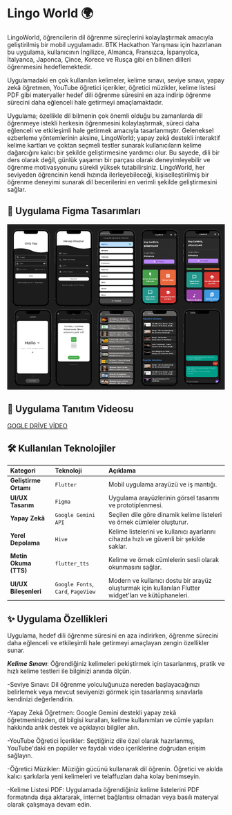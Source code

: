 # Lingo World 🌍

LingoWorld, öğrencilerin dil öğrenme süreçlerini kolaylaştırmak amacıyla geliştirilmiş bir mobil uygulamadır. BTK Hackathon Yarışması için hazırlanan bu uygulama, kullanıcının İngilizce, Almanca, Fransızca, İspanyolca, İtalyanca, Japonca, Çince, Korece ve Rusça gibi en bilinen dilleri öğrenmesini hedeflemektedir.

Uygulamadaki en çok kullanılan kelimeler, kelime sınavı, seviye sınavı, yapay zekâ öğretmen, YouTube öğretici içerikler, öğretici müzikler, kelime listesi PDF gibi materyaller hedef dili öğrenme süresini en aza indirip öğrenme sürecini daha eğlenceli hale getirmeyi amaçlamaktadır.

Uygulama; özellikle dil bilmenin çok önemli olduğu bu zamanlarda dil öğrenmeye istekli herkesin öğrenmesini kolaylaştırmak, süreci daha eğlenceli ve etkileşimli hale getirmek amacıyla tasarlanmıştır. Geleneksel ezberleme yöntemlerinin aksine, LingoWorld; yapay zekâ destekli interaktif kelime kartları ve çoktan seçmeli testler sunarak kullanıcıların kelime dağarcığını kalıcı bir şekilde geliştirmesine yardımcı olur. Bu sayede, dili bir ders olarak değil, günlük yaşamın bir parçası olarak deneyimleyebilir ve öğrenme motivasyonunu sürekli yüksek tutabilirsiniz. LingoWorld, her seviyeden öğrencinin kendi hızında ilerleyebileceği, kişiselleştirilmiş bir öğrenme deneyimi sunarak dil becerilerini en verimli şekilde geliştirmesini sağlar.

## 📱 Uygulama Figma Tasarımları

![📱 Uygulama Figma Tasarımları ](figma.png)

## 📸 Uygulama Tanıtım Videosu 
[GOGLE DRİVE VİDEO](https://drive.google.com/file/d/1l3KuHPCguj8fu_iSgR-MXteyL1cOGqKH/view?usp=sharing)

## 🛠️ Kullanılan Teknolojiler

| Kategori | Teknoloji | Açıklama |
| :--- | :--- | :--- |
| **Geliştirme Ortamı** | `Flutter` | Mobil uygulama arayüzü ve iş mantığı. |
| **UI/UX Tasarım** | `Figma` | Uygulama arayüzlerinin görsel tasarımı ve prototiplenmesi. |
| **Yapay Zekâ** | `Google Gemini API` | Seçilen dile göre dinamik kelime listeleri ve örnek cümleler oluşturur. |
| **Yerel Depolama** | `Hive` | Kelime listelerini ve kullanıcı ayarlarını cihazda hızlı ve güvenli bir şekilde saklar. |
| **Metin Okuma (TTS)** | `flutter_tts` | Kelime ve örnek cümlelerin sesli olarak okunmasını sağlar. |
| **UI/UX Bileşenleri** | `Google Fonts`, `Card`, `PageView` | Modern ve kullanıcı dostu bir arayüz oluşturmak için kullanılan Flutter widget'ları ve kütüphaneleri. |

## ✨ Uygulama Özellikleri

Uygulama, hedef dili öğrenme süresini en aza indirirken, öğrenme sürecini daha eğlenceli ve etkileşimli hale getirmeyi amaçlayan zengin özellikler sunar.

***Kelime Sınavı***: Öğrendiğiniz kelimeleri pekiştirmek için tasarlanmış, pratik ve hızlı kelime testleri ile bilginizi anında ölçün.

-Seviye Sınavı: Dil öğrenme yolculuğunuza nereden başlayacağınızı belirlemek veya mevcut seviyenizi görmek için tasarlanmış sınavlarla kendinizi değerlendirin.

-Yapay Zekâ Öğretmen: Google Gemini destekli yapay zekâ öğretmeninizden, dil bilgisi kuralları, kelime kullanımları ve cümle yapıları hakkında anlık destek ve açıklayıcı bilgiler alın.

-YouTube Öğretici İçerikler: Seçtiğiniz dile özel olarak hazırlanmış, YouTube'daki en popüler ve faydalı video içeriklerine doğrudan erişim sağlayın.

-Öğretici Müzikler: Müziğin gücünü kullanarak dil öğrenin. Öğretici ve akılda kalıcı şarkılarla yeni kelimeleri ve telaffuzları daha kolay benimseyin.

-Kelime Listesi PDF: Uygulamada öğrendiğiniz kelime listelerini PDF formatında dışa aktararak, internet bağlantısı olmadan veya basılı materyal olarak çalışmaya devam edin.

